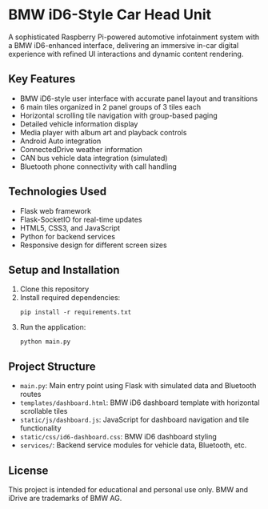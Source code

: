 # BMW iD6-Style Car Head Unit

A sophisticated Raspberry Pi-powered automotive infotainment system with a BMW iD6-enhanced interface, delivering an immersive in-car digital experience with refined UI interactions and dynamic content rendering.

## Key Features

- BMW iD6-style user interface with accurate panel layout and transitions
- 6 main tiles organized in 2 panel groups of 3 tiles each
- Horizontal scrolling tile navigation with group-based paging
- Detailed vehicle information display
- Media player with album art and playback controls
- Android Auto integration
- ConnectedDrive weather information
- CAN bus vehicle data integration (simulated)
- Bluetooth phone connectivity with call handling

## Technologies Used

- Flask web framework
- Flask-SocketIO for real-time updates
- HTML5, CSS3, and JavaScript
- Python for backend services
- Responsive design for different screen sizes

## Setup and Installation

1. Clone this repository
2. Install required dependencies:
   ```
   pip install -r requirements.txt
   ```
3. Run the application:
   ```
   python main.py
   ```

## Project Structure

- `main.py`: Main entry point using Flask with simulated data and Bluetooth routes
- `templates/dashboard.html`: BMW iD6 dashboard template with horizontal scrollable tiles
- `static/js/dashboard.js`: JavaScript for dashboard navigation and tile functionality
- `static/css/id6-dashboard.css`: BMW iD6 dashboard styling
- `services/`: Backend service modules for vehicle data, Bluetooth, etc.

## License

This project is intended for educational and personal use only. BMW and iDrive are trademarks of BMW AG.